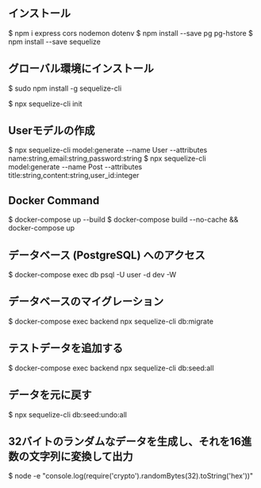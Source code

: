 ## インストール
$ npm i express cors nodemon dotenv
$ npm install --save pg pg-hstore
$ npm install --save sequelize

## グローバル環境にインストール

$ sudo npm install -g sequelize-cli

$ npx sequelize-cli init

## Userモデルの作成

$ npx sequelize-cli model:generate --name User --attributes name:string,email:string,password:string
$ npx sequelize-cli model:generate --name Post --attributes title:string,content:string,user_id:integer

## Docker Command
$ docker-compose up --build
$ docker-compose build --no-cache && docker-compose up

## データベース (PostgreSQL) へのアクセス
$ docker-compose exec db psql -U user -d dev -W

## データベースのマイグレーション
$ docker-compose exec backend npx sequelize-cli db:migrate

## テストデータを追加する
$ docker-compose exec backend npx sequelize-cli db:seed:all

## データを元に戻す
$ npx sequelize-cli db:seed:undo:all

## 32バイトのランダムなデータを生成し、それを16進数の文字列に変換して出力
$ node -e "console.log(require('crypto').randomBytes(32).toString('hex'))"